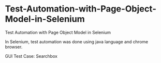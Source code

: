 # Test-Automation-with-Page-Object-Model-in-Selenium
Test Automation with Page Object Model in Selenium

In Selenium, test automation was done using java language and chrome browser.

GUI Test Case: Searchbox
